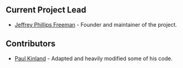 ## Current Project Lead

* [Jeffrey Phillips Freeman](http://JeffreyFreeman.me) - Founder and maintainer of the project.

## Contributors

* [Paul Kinland](https://paul.kinlan.me) - Adapted and heavily modified some of his code.

